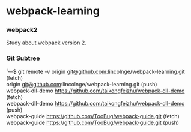 webpack-learning
=======

### webpack2

Study about webpack version 2.

### Git Subtree

╰─$ git remote -v
origin	git@github.com:lincolnge/webpack-learning.git (fetch)  
origin	git@github.com:lincolnge/webpack-learning.git (push)  
webpack-dll-demo	https://github.com/taikongfeizhu/webpack-dll-demo (fetch)  
webpack-dll-demo	https://github.com/taikongfeizhu/webpack-dll-demo (push)  
webpack-guide	https://github.com/TooBug/webpack-guide.git (fetch)  
webpack-guide	https://github.com/TooBug/webpack-guide.git (push)  
